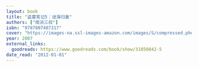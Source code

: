 ```yaml
---
layout: book
title: "盗墓笔记5：谜海归巢"
authors: ["南派三叔"]
isbn: "9787807407317"
cover: "https://images-na.ssl-images-amazon.com/images/S/compressed.photo.goodreads.com/books/1473239079i/31856042.jpg"
year: 2007
external_links:
  goodreads: https://www.goodreads.com/book/show/31856042-5
date_read: "2012-01-01"
---
```

